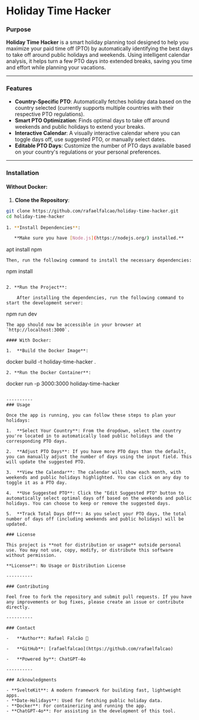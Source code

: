# Holiday Time Hacker

### Purpose

**Holiday Time Hacker** is a smart holiday planning tool designed to help you maximize your paid time off (PTO) by automatically identifying the best days to take off around public holidays and weekends. Using intelligent calendar analysis, it helps turn a few PTO days into extended breaks, saving you time and effort while planning your vacations.

---

### Features

- **Country-Specific PTO**: Automatically fetches holiday data based on the country selected (currently supports multiple countries with their respective PTO regulations).
- **Smart PTO Optimization**: Finds optimal days to take off around weekends and public holidays to extend your breaks.
- **Interactive Calendar**: A visually interactive calendar where you can toggle days off, use suggested PTO, or manually select dates.
- **Editable PTO Days**: Customize the number of PTO days available based on your country's regulations or your personal preferences.

---

### Installation
#### Without Docker:
1. **Clone the Repository**:

```bash
git clone https://github.com/rafaelfalcao/holiday-time-hacker.git
cd holiday-time-hacker
   
1. **Install Dependencies**:

   **Make sure you have [Node.js](https://nodejs.org/) installed.** 
```
apt install npm
```
Then, run the following command to install the necessary dependencies:
```
npm install 
```
   
2. **Run the Project**:

	After installing the dependencies, run the following command to start the development server:
```
npm run dev
```
The app should now be accessible in your browser at `http://localhost:3000`.

#### With Docker:

1.  **Build the Docker Image**:
```
docker build -t holiday-time-hacker .
```
2. **Run the Docker Container**:
```
docker run -p 3000:3000 holiday-time-hacker
```

----------
### Usage

Once the app is running, you can follow these steps to plan your holidays:

1.  **Select Your Country**: From the dropdown, select the country you're located in to automatically load public holidays and the corresponding PTO days.
    
2.  **Adjust PTO Days**: If you have more PTO days than the default, you can manually adjust the number of days using the input field. This will update the suggested PTO.
    
3.  **View the Calendar**: The calendar will show each month, with weekends and public holidays highlighted. You can click on any day to toggle it as a PTO day.
    
4.  **Use Suggested PTO**: Click the "Edit Suggested PTO" button to automatically select optimal days off based on the weekends and public holidays. You can choose to keep or remove the suggested days.
    
5.  **Track Total Days Off**: As you select your PTO days, the total number of days off (including weekends and public holidays) will be updated.

### License

This project is **not for distribution or usage** outside personal use. You may not use, copy, modify, or distribute this software without permission.

**License**: No Usage or Distribution License

----------

### Contributing

Feel free to fork the repository and submit pull requests. If you have any improvements or bug fixes, please create an issue or contribute directly.

----------

### Contact

-   **Author**: Rafael Falcão 🦅
    
-   **GitHub**: [rafaelfalcao](https://github.com/rafaelfalcao)
    
-   **Powered by**: ChatGPT-4o

----------

### Acknowledgments

- **SvelteKit**: A modern framework for building fast, lightweight apps.
- **Date-Holidays**: Used for fetching public holiday data.
- **Docker**: For containerizing and running the app.
- **ChatGPT-4o**: For assisting in the development of this tool.